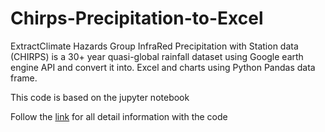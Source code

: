 # Chirps-Precipitation-to-Excel
ExtractClimate Hazards Group InfraRed Precipitation with Station data (CHIRPS) is a 30+ year quasi-global rainfall dataset using Google earth engine API and convert it into. Excel and charts using Python Pandas data frame.

This code is based on the jupyter notebook

Follow the <a href = "https://bikeshbade.com.np/tutorials/Detail/?title=Chirps%20Precipitation%20to%20Excel%20-%20GEE%20and%20Pandas&code=14" >link</a>
 for all detail information with the code
